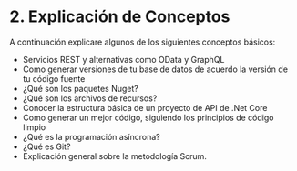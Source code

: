 # 2. Explicación de Conceptos

A continuación explicare algunos de los siguientes conceptos básicos:

* Servicios REST y alternativas como OData y GraphQL
* Como generar versiones de tu base de datos de acuerdo la versión de tu código fuente
* ¿Qué son los paquetes Nuget?
* ¿Qué son los archivos de recursos?&#x20;
* Conocer la estructura básica de un proyecto de API de .Net Core
* Como generar un mejor código, siguiendo los principios de código limpio
* ¿Qué es la programación asíncrona?
* ¿Qué es Git?
* Explicación general sobre la metodología Scrum.



